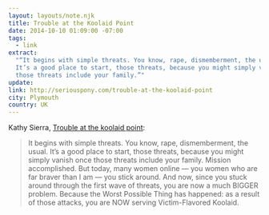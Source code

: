 ```yaml
---
layout: layouts/note.njk
title: Trouble at the Koolaid Point
date: 2014-10-10 01:09:00 -07:00
tags:
  - link
extract:
  "“It begins with simple threats. You know, rape, dismemberment, the usual.
  It’s a good place to start, those threats, because you might simply vanish once
  those threats include your family.”"
update:
link: http://seriouspony.com/trouble-at-the-koolaid-point
city: Plymouth
country: UK
---
```


Kathy Sierra, [Trouble at the koolaid point](http://seriouspony.com/trouble-at-the-koolaid-point):

> It begins with simple threats. You know, rape, dismemberment, the usual. It’s a good place to start, those threats, because you might simply vanish once those threats include your family. Mission accomplished. But today, many women online — you women who are far braver than I am — you stick around. And now, since you stuck around through the first wave of threats, you are now a much BIGGER problem. Because the Worst Possible Thing has happened: as a result of those attacks, you are NOW serving Victim-Flavored Koolaid.
